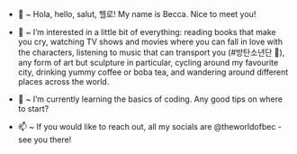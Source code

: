 - 👋 ~ Hola, hello, salut, 헬로! My name is Becca. Nice to meet you!

- 💞️ ~ I’m interested in a little bit of everything: reading books that make you cry, watching TV shows and movies where you can fall in love with the characters, listening to music that can transport you (#방탄소년단 💜), any form of art but sculpture in particular, cycling around my favourite city, drinking yummy coffee or boba tea, and wandering around different places across the world.

- 🌱 ~ I’m currently learning the basics of coding. Any good tips on where to start?

- 📫 ~ If you would like to reach out, all my socials are @theworldofbec - see you there! 
